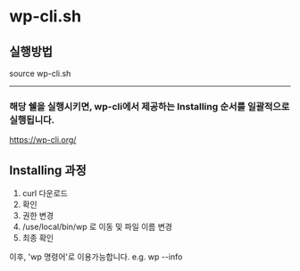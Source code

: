 # wp-cli.sh

## 실행방법
source wp-cli.sh

---

### 해당 쉘을 실행시키면, wp-cli에서 제공하는 Installing 순서를 일괄적으로 실행됩니다.
https://wp-cli.org/

## Installing 과정
1. curl 다운로드
2. 확인
3. 권한 변경
4. /use/local/bin/wp 로 이동 및 파일 이름 변경 
5. 최종 확인

이후, 'wp 명령어'로 이용가능합니다.
e.g. wp --info
